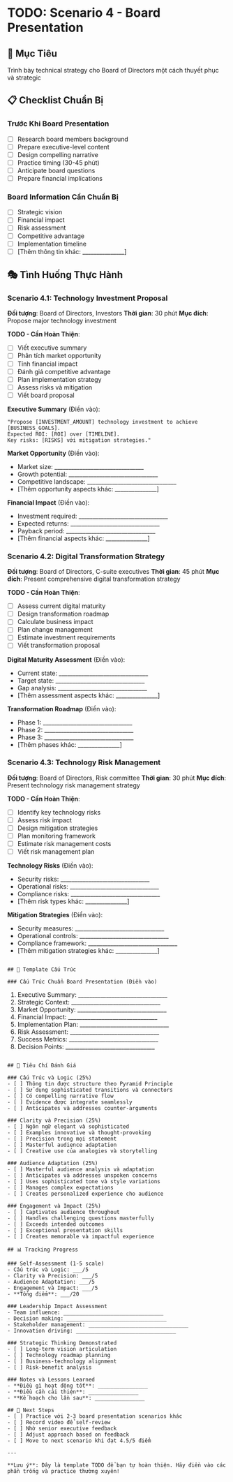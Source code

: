 # TODO: Scenario 4 - Board Presentation

## 🎯 Mục Tiêu
Trình bày technical strategy cho Board of Directors một cách thuyết phục và strategic

## 📋 Checklist Chuẩn Bị

### Trước Khi Board Presentation
- [ ] Research board members background
- [ ] Prepare executive-level content
- [ ] Design compelling narrative
- [ ] Practice timing (30-45 phút)
- [ ] Anticipate board questions
- [ ] Prepare financial implications

### Board Information Cần Chuẩn Bị
- [ ] Strategic vision
- [ ] Financial impact
- [ ] Risk assessment
- [ ] Competitive advantage
- [ ] Implementation timeline
- [ ] [Thêm thông tin khác: _______________]

## 🎭 Tình Huống Thực Hành

### Scenario 4.1: Technology Investment Proposal
**Đối tượng**: Board of Directors, Investors
**Thời gian**: 30 phút
**Mục đích**: Propose major technology investment

**TODO - Cần Hoàn Thiện**:
- [ ] Viết executive summary
- [ ] Phân tích market opportunity
- [ ] Tính financial impact
- [ ] Đánh giá competitive advantage
- [ ] Plan implementation strategy
- [ ] Assess risks và mitigation
- [ ] Viết board proposal

**Executive Summary** (Điền vào):
```
"Propose [INVESTMENT_AMOUNT] technology investment to achieve [BUSINESS_GOALS].
Expected ROI: [ROI] over [TIMELINE]. 
Key risks: [RISKS] với mitigation strategies."
```

**Market Opportunity** (Điền vào):
- Market size: ________________________________
- Growth potential: ________________________________
- Competitive landscape: ________________________________
- [Thêm opportunity aspects khác: _______________]

**Financial Impact** (Điền vào):
- Investment required: ________________________________
- Expected returns: ________________________________
- Payback period: ________________________________
- [Thêm financial aspects khác: _______________]

### Scenario 4.2: Digital Transformation Strategy
**Đối tượng**: Board of Directors, C-suite executives
**Thời gian**: 45 phút
**Mục đích**: Present comprehensive digital transformation strategy

**TODO - Cần Hoàn Thiện**:
- [ ] Assess current digital maturity
- [ ] Design transformation roadmap
- [ ] Calculate business impact
- [ ] Plan change management
- [ ] Estimate investment requirements
- [ ] Viết transformation proposal

**Digital Maturity Assessment** (Điền vào):
- Current state: ________________________________
- Target state: ________________________________
- Gap analysis: ________________________________
- [Thêm assessment aspects khác: _______________]

**Transformation Roadmap** (Điền vào):
- Phase 1: ________________________________
- Phase 2: ________________________________
- Phase 3: ________________________________
- [Thêm phases khác: _______________]

### Scenario 4.3: Technology Risk Management
**Đối tượng**: Board of Directors, Risk committee
**Thời gian**: 30 phút
**Mục đích**: Present technology risk management strategy

**TODO - Cần Hoàn Thiện**:
- [ ] Identify key technology risks
- [ ] Assess risk impact
- [ ] Design mitigation strategies
- [ ] Plan monitoring framework
- [ ] Estimate risk management costs
- [ ] Viết risk management plan

**Technology Risks** (Điền vào):
- Security risks: ________________________________
- Operational risks: ________________________________
- Compliance risks: ________________________________
- [Thêm risk types khác: _______________]

**Mitigation Strategies** (Điền vào):
- Security measures: ________________________________
- Operational controls: ________________________________
- Compliance framework: ________________________________
- [Thêm mitigation strategies khác: _______________]
```

## 📝 Template Cấu Trúc

### Cấu Trúc Chuẩn Board Presentation (Điền vào)
```
1. Executive Summary: ________________________________
2. Strategic Context: ________________________________
3. Market Opportunity: ________________________________
4. Financial Impact: ________________________________
5. Implementation Plan: ________________________________
6. Risk Assessment: ________________________________
7. Success Metrics: ________________________________
8. Decision Points: ________________________________
```

## 🎯 Tiêu Chí Đánh Giá

### Cấu Trúc và Logic (25%)
- [ ] Thông tin được structure theo Pyramid Principle
- [ ] Sử dụng sophisticated transitions và connectors
- [ ] Có compelling narrative flow
- [ ] Evidence được integrate seamlessly
- [ ] Anticipates và addresses counter-arguments

### Clarity và Precision (25%)
- [ ] Ngôn ngữ elegant và sophisticated
- [ ] Examples innovative và thought-provoking
- [ ] Precision trong mọi statement
- [ ] Masterful audience adaptation
- [ ] Creative use của analogies và storytelling

### Audience Adaptation (25%)
- [ ] Masterful audience analysis và adaptation
- [ ] Anticipates và addresses unspoken concerns
- [ ] Uses sophisticated tone và style variations
- [ ] Manages complex expectations
- [ ] Creates personalized experience cho audience

### Engagement và Impact (25%)
- [ ] Captivates audience throughout
- [ ] Handles challenging questions masterfully
- [ ] Exceeds intended outcomes
- [ ] Exceptional presentation skills
- [ ] Creates memorable và impactful experience

## 📊 Tracking Progress

### Self-Assessment (1-5 scale)
- Cấu trúc và Logic: ___/5
- Clarity và Precision: ___/5
- Audience Adaptation: ___/5
- Engagement và Impact: ___/5
- **Tổng điểm**: ___/20

### Leadership Impact Assessment
- Team influence: ________________________________
- Decision making: ________________________________
- Stakeholder management: ________________________________
- Innovation driving: ________________________________

### Strategic Thinking Demonstrated
- [ ] Long-term vision articulation
- [ ] Technology roadmap planning
- [ ] Business-technology alignment
- [ ] Risk-benefit analysis

### Notes và Lessons Learned
- **Điều gì hoạt động tốt**: ________________
- **Điều cần cải thiện**: ________________
- **Kế hoạch cho lần sau**: ________________

## 🚀 Next Steps
- [ ] Practice với 2-3 board presentation scenarios khác
- [ ] Record video để self-review
- [ ] Nhờ senior executive feedback
- [ ] Adjust approach based on feedback
- [ ] Move to next scenario khi đạt 4.5/5 điểm

---

**Lưu ý**: Đây là template TODO để bạn tự hoàn thiện. Hãy điền vào các phần trống và practice thường xuyên!
